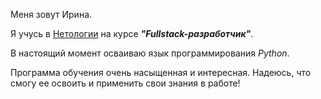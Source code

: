 Меня зовут Ирина.

Я учусь в [Нетологии](https://netology.ru) на курсе **_"Fullstack-разработчик"_**. 

В настоящий момент осваиваю язык программирования _Python_.

Программа обучения очень насыщенная и интересная. Надеюсь, что смогу ее освоить и применить свои знания в работе!
